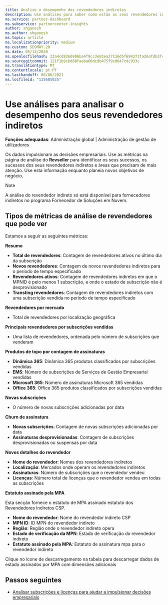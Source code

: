 ```yaml
---
title: Analise o desempenho dos revendedores indiretos
description: Use análises para saber como estão os seus revendedores indiretos, tanto os seus sucessos como áreas que podem necessitar de mais atenção.
ms.service: partner-dashboard
ms.subservice: partnercenter-insights
author: shganesh
ms.author: shganesh
ms.topic: article
ms.localizationpriority: medium
ms.custom: SEOMAY.20
ms.date: 05/13/2020
ms.openlocfilehash: 22a4cd826d806ba4f9cc3e83ea27116d5f694373fa26afdb3f403e7497f26e8c
ms.sourcegitcommit: 121f1b9cbd88faeba60dc9b475f9c0647cdc933c
ms.translationtype: MT
ms.contentlocale: pt-PT
ms.lasthandoff: 08/06/2021
ms.locfileid: "115685025"
---
```

# <a name="use-analytics-to-analyze-the-performance-of-your-indirect-resellers"></a>Use análises para analisar o desempenho dos seus revendedores indiretos

**Funções adequadas**: Administração global | Administração de gestão de utilizadores


Os dados impulsionam as decisões empresariais. Use as métricas na página de análise do **Revseller** para identificar os seus sucessos, os sucessos dos seus revendedores indiretos e áreas que precisam de mais atenção. Use esta informação enquanto planeia novos objetivos de negócio.

> [!NOTE]
> A análise do revendedor indireto só está disponível para fornecedores indiretos no programa Fornecedor de Soluções em Nuvem.

## <a name="types-of-reseller-analytics-metrics-you-can-view"></a>Tipos de métricas de análise de revendedores que pode ver

Estamos a seguir as seguintes métricas:

**Resumo**  
 - **Total de revendedores**: Contagem de revendedores ativos no último dia da subscrição  
 - **Novos revendedores**: Contagem de novos revendedores indiretos para o período de tempo especificado  
 - **Revendedores ativos**: Contagem de revendedores indiretos em que o MPNID é pelo menos 1 subscrição, e onde o estado de subscrição não é desprovisionado  
 - **Transting revendedores**: Contagem de revendedores indiretos com uma subscrição vendida no período de tempo especificado  

**Revendedores por mercado**  
 - Total de revendedores por localização geográfica  

**Principais revendedores por subscrições vendidas**
 - Uma lista de revendedores, ordenada pelo número de subscrições que venderam  

**Produtos de topo por contagem de assinaturas**  
 - **Dinâmica 365**: Dinâmica 365 produtos classificados por subscrições vendidas  
 - **EMS**: Número de subscrições de Serviços de Gestão Empresarial vendidas  
 - **Microsoft 365**: Número de assinaturas Microsoft 365 vendidas  
 - **Office 365**: Office 365 produtos classificados por subscrições vendidas  

**Novas subscrições**  
 - O número de novas subscrições adicionadas por data  

**Churn de assinatura**  
 - **Novas subscrições**: Contagem de novas subscrições adicionadas por data  
 - **Assinaturas desprovisionadas**: Contagem de subscrições desprovisionadas ou suspensas por data  

**Novos detalhes do revendedor**  
 - **Nome do revendedor**: Nomes dos revendedores indiretos  
 - **Localização**: Mercados onde operam os revendedores indiretos  
 - **Assinaturas**: Número de subscrições que o revendedor vendeu  
 - **Licenças**: Número total de licenças que o revendedor vendeu em todas as subscrições  

**Estatuto assinado pela MPA**

Esta secção fornece o estatuto de MPA assinado estatuto dos Revendedores Indiretos CSP.

 - **Nome do revendedor**: Nome do revendedor indireto CSP
 - **MPN ID**: ID MPN do revendedor indireto
 - **Região**: Região onde o revendedor indireto opera
 - **Estado de verificação da MPN**: Estado de verificação do revendedor indireto
 - **Estatuto assinado pela MPA**: Estatuto de assinatura mpa para o revendedor indireto

Clique no ícone de descarregamento na tabela para descarregar dados de estado assinados por MPA com dimensões adicionais
  
## <a name="next-steps"></a>Passos seguintes

- [Analisar subscrições e licenças para ajudar a impulsionar decisões empresariais](analyze-subscriptions-licenses.md)